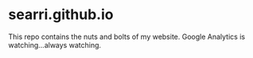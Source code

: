 # searri.github.io

This repo contains the nuts and bolts of my website.
Google Analytics is watching...always watching.
